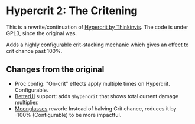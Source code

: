 # Hypercrit 2: The Critening

This is a rewrite/continuation of [Hypercrit by Thinkinvis](https://thunderstore.io/package/ThinkInvis/Hypercrit/). The code is under GPL3, since the original was.

Adds a highly configurable crit-stacking mechanic which gives an effect to crit chance past 100%.

## Changes from the original

- Proc config: "On-crit" effects apply multiple times on Hypercrit. Configurable.
- [BetterUI](https://thunderstore.io/package/XoXFaby/BetterUI/) support: adds `$hypercrit` that shows total current damage multiplier.
- [Moonglasses](https://thunderstore.io/package/TheMysticSword/MysticsItems/) rework: Instead of halving Crit chance, reduces it by -100% (Configurable) to be more impactful.